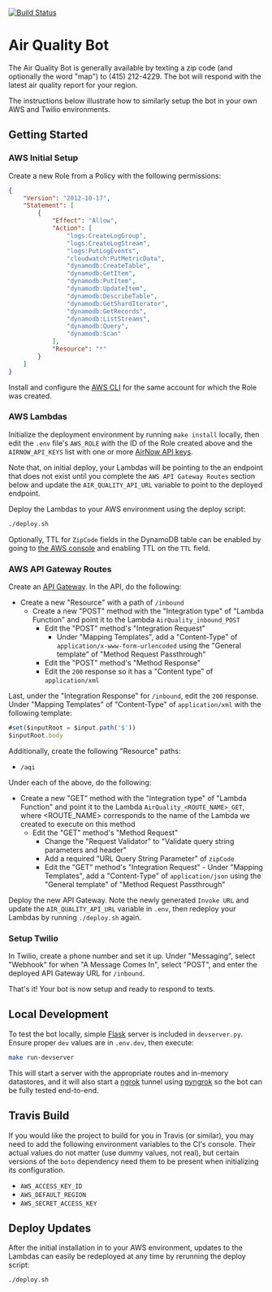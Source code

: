 [![Build Status](https://travis-ci.org/alexdlaird/air-quality-bot.svg?branch=master)](https://travis-ci.org/alexdlaird/air-quality-bot)

# Air Quality Bot

The Air Quality Bot is generally available by texting a zip code (and optionally
the word "map") to (415) 212-4229. The bot will respond with the latest air
quality report for your region.

The instructions below illustrate how to similarly setup the bot in your own
AWS and Twilio environments.

## Getting Started

### AWS Initial Setup

Create a new Role from a Policy with the following permissions:

```json
{
    "Version": "2012-10-17",
    "Statement": [
        {
            "Effect": "Allow",
            "Action": [
                "logs:CreateLogGroup",
                "logs:CreateLogStream",
                "logs:PutLogEvents",
                "cloudwatch:PutMetricData",
                "dynamodb:CreateTable",
                "dynamodb:GetItem",
                "dynamodb:PutItem",
                "dynamodb:UpdateItem",
                "dynamodb:DescribeTable",
                "dynamodb:GetShardIterator",
                "dynamodb:GetRecords",
                "dynamodb:ListStreams",
                "dynamodb:Query",
                "dynamodb:Scan"
            ],
            "Resource": "*"
        }
    ]
}
```

Install and configure the [AWS CLI](https://docs.aws.amazon.com/lambda/latest/dg/setup-awscli.html)
for the same account for which the Role was created.

### AWS Lambdas

Initialize the deployment environment by running `make install` locally, then
edit the `.env` file's `AWS_ROLE` with the ID of the Role created above and the
`AIRNOW_API_KEYS` list with one or more [AirNow API keys](https://docs.airnowapi.org/).

Note that, on initial deploy, your Lambdas will be pointing to the an endpoint
that does not exist until you complete the `AWS API Gateway Routes` section
below and update the `AIR_QUALITY_API_URL` variable to point to the deployed endpoint.

Deploy the Lambdas to your AWS environment using the deploy script:

```sh
./deploy.sh
```

Optionally, TTL for `ZipCode` fields in the DynamoDB table can be enabled by going
to [the AWS console](https://console.aws.amazon.com/dynamodb/home?region=us-east-1#tables:)
and enabling TTL on the `TTL` field.

### AWS API Gateway Routes

Create an [API Gateway](https://console.aws.amazon.com/apigateway/home?region=us-east-1#/apis).
In the API, do the following:

- Create a new "Resource" with a path of `/inbound`
  - Create a new "POST" method with the "Integration type" of "Lambda Function" and point it to the Lambda `AirQuality_inbound_POST`
    - Edit the "POST" method's "Integration Request"
      - Under "Mapping Templates", add a "Content-Type" of `application/x-www-form-urlencoded` using the "General template" of "Method Request Passthrough"
    - Edit the "POST" method's "Method Response"
    - Edit the `200` response so it has a "Content type" of `application/xml`

Last, under the "Integration Response" for `/inbound`, edit the `200` response. Under "Mapping Templates" of "Content-Type" of `application/xml` with the following template:

```js
#set($inputRoot = $input.path('$'))
$inputRoot.body
```

Additionally, create the following "Resource" paths:

- `/aqi`

Under each of the above, do the following:

- Create a new "GET" method with the "Integration type" of "Lambda Function" and point it to the Lambda `AirQuality_<ROUTE_NAME>_GET`, where <ROUTE_NAME> corresponds to the name of the Lambda we created
to execute on this method
  - Edit the "GET" method's "Method Request"
    - Change the "Request Validator" to "Validate query string parameters and header"
    - Add a required "URL Query String Parameter" of `zipCode`
    - Edit the "GET" method's "Integration Request"
          - Under "Mapping Templates", add a "Content-Type" of `application/json` using the "General template" of "Method Request Passthrough"

Deploy the new API Gateway. Note the newly generated `Invoke URL` and update the
`AIR_QUALITY_API_URL` variable in `.env`, then redeploy your Lambdas by running
`./deploy.sh` again.

### Setup Twilio

In Twilio, create a phone number and set it up. Under "Messaging", select
"Webhook" for when "A Message Comes In", select "POST", and enter the deployed
API Gateway URL for `/inbound`.

That's it! Your bot is now setup and ready to respond to texts.

## Local Development

To test the bot locally, simple [Flask](http://flask.pocoo.org/) server is included in `devserver.py`.
Ensure proper `dev` values are in `.env.dev`, then execute:

```sh
make run-devserver
```

This will start a server with the appropriate routes and in-memory datastores,
and it will also start a [ngrok](https://ngrok.com/) tunnel using
[pyngrok](https://github.com/alexdlaird/pyngrok) so the bot can be fully tested
end-to-end.

## Travis Build

If you would like the project to build for you in Travis (or similar), you may
need to add the following environment variables to the CI's console. Their
actual values do not matter (use dummy values, not real), but certain versions
of the `boto` dependency need them to be present when initializing its
configuration.

- `AWS_ACCESS_KEY_ID`
- `AWS_DEFAULT_REGION`
- `AWS_SECRET_ACCESS_KEY`

## Deploy Updates

After the initial installation in to your AWS environment, updates to the Lambdas
can easily be redeployed at any time by rerunning the deploy script:

```sh
./deploy.sh
```
